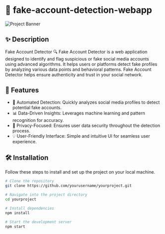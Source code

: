 # 🚀 fake-account-detection-webapp

![Project Banner](https://ibb.co/nkmX27G) <!-- You can replace this link with your project image/banner -->

## ✨ Description

Fake Account Detector 🔍
Fake Account Detector is a web application designed to identify and flag suspicious or fake social media accounts using advanced algorithms. It helps users or platforms detect fake profiles by analyzing various data points and behavioral patterns.
Fake Account Detector helps ensure authenticity and trust in your social network.

## 🎯 Features

- 🚀 Automated Detection: Quickly analyzes social media profiles to detect potential fake accounts.
- 📊 Data-Driven Insights: Leverages machine learning and pattern recognition for accuracy.
- 🔐 Privacy-Focused: Ensures user data security throughout the detection process.
- 💡 User-Friendly Interface: Simple and intuitive UI for seamless user experience.

## 🛠️ Installation

Follow these steps to install and set up the project on your local machine.

```bash
# Clone the repository
git clone https://github.com/yourusername/yourproject.git

# Navigate into the project directory
cd yourproject

# Install dependencies
npm install

# Start the development server
npm start
